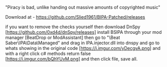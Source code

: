 "Piracy is bad, unlike handing out massive amounts of copyrighted music"

Download at - https://github.com/Slied1961/BIPA-Patched/releases

if you want to remove the checks yourself then download DnSpy [https://github.com/0xd4d/dnSpy/releases]
install BSIPA through your mod manager [BeatDrop or ModAssistant] then go to "\Beat Saber\IPA\Data\Managed" 
and drag in IPA.injector.dll into dnspy and go to whats showing in the original code 
[https://i.imgur.com/yDecgvA.png] and with a right click c# methods return false [https://i.imgur.com/bQhYUvM.png]
 and then click file, save all.
